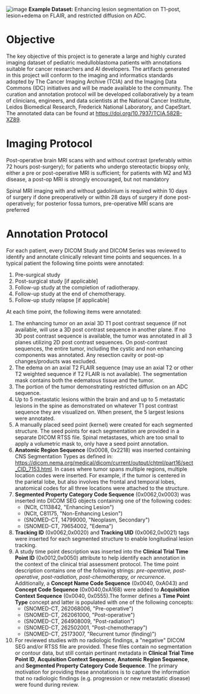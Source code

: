 ![image](https://user-images.githubusercontent.com/15251768/158514568-313427fc-3d43-4e1a-a9c9-3f6c128c6422.png)
**Example Dataset:** Enhancing lesion segmentation on T1-post, lesion+edema on FLAIR, and restricted diffusion on ADC.

# Objective

The key objective of this project is to generate a large and highly curated imaging dataset of pediatric medulloblastoma patients with annotations suitable for cancer researchers and AI developers. The artifacts generated in this project will conform to the imaging and informatics standards adopted by The Cancer Imaging Archive (TCIA) and the Imaging Data Commons (IDC) initiatives and will be made available to the community. The curation and annotation protocol will be developed collaboratively by a team of clinicians, engineers, and data scientists at the National Cancer Institute, Leidos Biomedical Research, Frederick National Laboratory, and CapeStart. The annotated data can be found at https://doi.org/10.7937/TCIA.582B-XZ89.

# Imaging Protocol

Post-operative brain MRI scans with and without contrast (preferably within 72 hours post-surgery); for patients who undergo stereotactic biopsy only, either a pre or post-operative MRI is sufficient; for patients with M2 and M3 disease, a post-op MRI is strongly encouraged, but not mandatory

Spinal MRI imaging with and without gadolinium is required within 10 days of surgery if done preoperatively or within 28 days of surgery if done post-operatively; for posterior fossa tumors, pre-operative MRI scans are preferred

# Annotation Protocol

For each patient, every DICOM Study and DICOM Series was reviewed to identify and annotate clinically relevant time points and sequences. In a typical patient the following time points were annotated:

1. Pre-surgical study
2. Post-surgical study [if applicable]
3. Follow-up study at the completion of radiotherapy.
4. Follow-up study at the end of chemotherapy.
5. Follow-up study relapse [if applicable]

At each time point, the following items were annotated:

1. The enhancing tumor on an axial 3D T1 post contrast sequence (if not available, will use a 3D post contrast sequence in another plane. If no 3D post contrast sequence is available, the tumor was annotated in all 3 planes utilizing 2D post contrast sequences. On post-contrast sequences, the entire tumor, including the cystic and non enhancing components was annotated. Any resection cavity or post-op changes/products was excluded.
2. The edema on an axial T2 FLAIR sequence (may use an axial T2 or other T2 weighted sequence if T2 FLAIR is not available). The segmentation mask contains both the edematous tissue and the tumor.
3. The portion of the tumor demonstrating restricted diffusion on an ADC sequence.
4. Up to 5 metastatic lesions within the brain and and up to 5 metastatic lesions in the spine as demonstrated on whatever T1 post contrast sequence they are visualized on. When present, the 5 largest lesions were annotated.
5. A manually placed seed point (kernel) were created for each segmented structure. The seed points for each segmentation are provided in a separate DICOM RTSS file. Spinal metastases, which are too small to apply a volumetric mask to, only have a seed point annotation.
6. **Anatomic Region Sequence** (0x0008, 0x2218) was inserted containing CNS Segmentation Types as defined in: <https://dicom.nema.org/medical/dicom/current/output/chtml/part16/sect_CID_7153.html>. In cases where tumor spans multiple regions, multiple location codes were inserted. For example, if the tumor is centered in the parietal lobe, but also involves the frontal and temporal lobes, anatomical codes for all three locations were attached to the structure.
7. **Segmented Property Category Code Sequence** (0x0062,0x0003) was inserted into DICOM SEG objects containing one of the following codes:
    - (NCIt, C113842, "Enhancing Lesion")
    - (NCIt, C81175, "Non-Enhancing Lesion")
    - (SNOMED-CT, 14799000, "Neoplasm, Secondary")
    - (SNOMED-CT, 79654002, "Edema")
8. **Tracking ID** (0x0062,0x0020) and **Tracking UID** (0x0062,0x0021) tags were inserted for each segmented structure to enable longitudinal lesion tracking.
9. A study time point description was inserted into the **Clinical Trial Time Point ID** (0x0012,0x0050) attribute to help identify each annotation in the context of the clinical trial assessment protocol. The time point description contains one of the following strings: *pre-operative, post-operative, post-radiation, post-chemotherapy, or recurrence*. Additionally, a **Concept Name Code Sequence** (0x0040, 0xA043) and **Concept Code Sequence** (0x0040,0xA168) were added to **Acquisition Context Sequence** (0x0040, 0x0555).The former defines a **Time Point Type** concept and latter is populated with one of the following concepts:
    - (SNOMED-CT, 262068006, "Pre-operative")
    - (SNOMED-CT, 262061000, "Post-operative")
    - (SNOMED-CT, 264908009, "Post-radiation")
    - (SNOMED-CT, 262502001, "Post-chemotherapy")
    - (SNOMED-CT, 25173007, "Recurrent tumor (finding)")
10. For reviewed studies with no radiologic findings, a "negative" DICOM SEG and/or RTSS file are provided. These files contain no segmentation or contour data, but still contain pertinant metadata in **Clinical Trial Time Point ID**, **Acquisition Context Sequence**, **Anatomic Region Sequence**, and **Segmented Property Category Code Sequence**. The primary motivation for providing these annotations is to capture the information that no radiologic findings (e.g. progression or new metastatic disease) were found during review.
